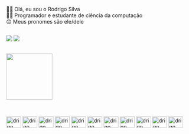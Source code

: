🖖🏻 Olá, eu sou o Rodrigo Silva<br>👨‍💻 Programador e estudante de ciência da computação<br>😊 Meus pronomes são ele/dele<br>

##

<a href="https://www.linkedin.com/in/rodrigosilvas/" target="_blank"><img src="https://img.shields.io/badge/LinkedIn-0077B5?style=for-the-badge&logo=linkedin&logoColor=white" target="_blank"></a>
<a href="https://www.instagram.com/rudrigo_silva/" target="_blank"><img src="https://img.shields.io/badge/Instagram-E4405F?style=for-the-badge&logo=instagram&logoColor=white"></a>

##

<div>
  <a href:"https://github.com/rudrigosilva">
  <img height="125em" src="https://github-readme-stats.vercel.app/api/top-langs/?username=rudrigosilva&layout=compact&langs_count=7&theme=merko"/>
</div>

  ##
  
<div style="display: inline_block"><br>
  <img align="center" alt="drigo" height="30" width="40" src="https://cdn.jsdelivr.net/gh/devicons/devicon/icons/php/php-original.svg">
  <img align="center" alt="drigo" height="30" width="40" src="https://cdn.jsdelivr.net/gh/devicons/devicon/icons/codeigniter/codeigniter-plain-wordmark.svg">
  <img align="center" alt="drigo" height="30" width="40" src="https://cdn.jsdelivr.net/gh/devicons/devicon/icons/html5/html5-original.svg">
  <img align="center" alt="drigo" height="30" width="40" src="https://cdn.jsdelivr.net/gh/devicons/devicon/icons/css3/css3-original.svg">
  <img align="center" alt="drigo" height="30" width="40" src="https://cdn.jsdelivr.net/gh/devicons/devicon/icons/javascript/javascript-original.svg">
  <img align="center" alt="drigo" height="30" width="40" src="https://cdn.jsdelivr.net/gh/devicons/devicon/icons/c/c-original.svg">
  <img align="center" alt="drigo" height="30" width="40" src="https://cdn.jsdelivr.net/gh/devicons/devicon/icons/cplusplus/cplusplus-original.svg">
  <img align="center" alt="drigo" height="30" width="40" src="https://cdn.jsdelivr.net/gh/devicons/devicon/icons/csharp/csharp-original.svg">
  <img align= "center" alt="drigo" height="30" width="40" src="https://cdn.jsdelivr.net/gh/devicons/devicon/icons/arduino/arduino-original-wordmark.svg">
  <img align="center" alt="drigo" height="30" width="40" src="https://cdn.jsdelivr.net/gh/devicons/devicon/icons/bootstrap/bootstrap-original.svg">
  <img align="center" alt="drigo" height="30" width="40" src="https://cdn.jsdelivr.net/gh/devicons/devicon/icons/mysql/mysql-original-wordmark.svg">
</div>
